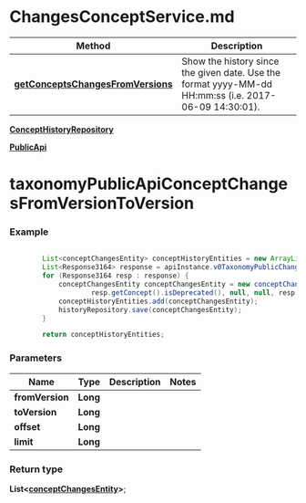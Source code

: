 # ChangesConceptService.md

 Method | Description
------------- | ------------- 
[**getConceptsChangesFromVersions**](ChangesConceptService.md#taxonomyPublicApiConceptChangesFromVersionToVersion) | Show the history since the given date. Use the format yyyy-MM-dd HH:mm:ss (i.e. 2017-06-09 14:30:01).

[**ConceptHistoryRepository**](ConceptHistoryRepository.md)
 
[**PublicApi**](https://github.com/JobtechSwe/jobtech-taxonomy-api-consumer-example/blob/master/docs/PublicApi.md)




<a name="taxonomyPublicApiConceptChangesFromVersionToVersion"></a>
# **taxonomyPublicApiConceptChangesFromVersionToVersion**

### Example
```java

        List<conceptChangesEntity> conceptHistoryEntities = new ArrayList<>();
        List<Response3164> response = apiInstance.v0TaxonomyPublicChangesGet(fromVersion, toVersion, offset, limit);
        for (Response3164 resp : response) {
            conceptChangesEntity conceptChangesEntity = new conceptChangesEntity(resp.getConcept().getPreferredLabel(), resp.getConcept().getType(),
                    resp.getConcept().isDeprecated(), null, null, resp.getConcept().getId(), resp.getEventType(), resp.getVersion());
            conceptHistoryEntities.add(conceptChangesEntity);
            historyRepository.save(conceptChangesEntity);
        }

        return conceptHistoryEntities;
```

### Parameters
Name | Type | Description | Notes
------------ | ------------- | ------------- | -------------
**fromVersion** | **Long** |  | 
**toVersion** | **Long** |  | 
**offset** | **Long** |  | 
**limit** | **Long** |  | 


### Return type

**List&lt;[**conceptChangesEntity**](conceptChangesEntity.md)&gt;**;

